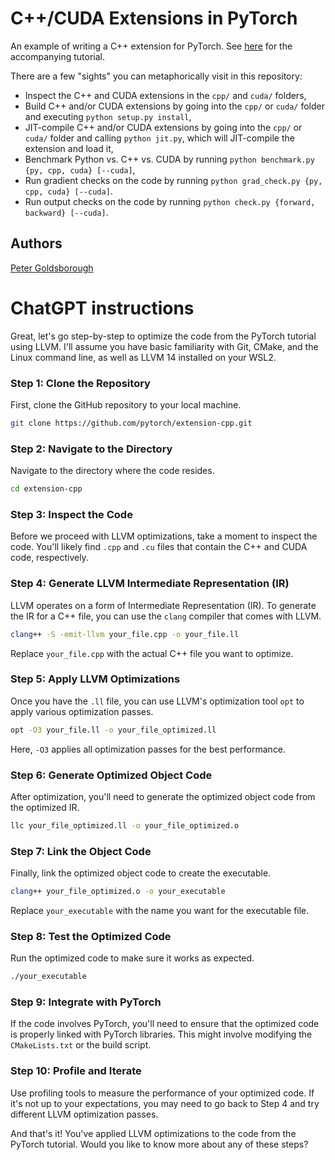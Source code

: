 # C++/CUDA Extensions in PyTorch

An example of writing a C++ extension for PyTorch. See
[here](http://pytorch.org/tutorials/advanced/cpp_extension.html) for the accompanying tutorial.

There are a few "sights" you can metaphorically visit in this repository:

- Inspect the C++ and CUDA extensions in the `cpp/` and `cuda/` folders,
- Build C++ and/or CUDA extensions by going into the `cpp/` or `cuda/` folder and executing `python setup.py install`,
- JIT-compile C++ and/or CUDA extensions by going into the `cpp/` or `cuda/` folder and calling `python jit.py`, which will JIT-compile the extension and load it,
- Benchmark Python vs. C++ vs. CUDA by running `python benchmark.py {py, cpp, cuda} [--cuda]`,
- Run gradient checks on the code by running `python grad_check.py {py, cpp, cuda} [--cuda]`.
- Run output checks on the code by running `python check.py {forward, backward} [--cuda]`.

## Authors

[Peter Goldsborough](https://github.com/goldsborough)


# ChatGPT instructions

Great, let's go step-by-step to optimize the code from the PyTorch tutorial using LLVM. I'll assume you have basic familiarity with Git, CMake, and the Linux command line, as well as LLVM 14 installed on your WSL2.

### Step 1: Clone the Repository
First, clone the GitHub repository to your local machine.
```bash
git clone https://github.com/pytorch/extension-cpp.git
```

### Step 2: Navigate to the Directory
Navigate to the directory where the code resides.
```bash
cd extension-cpp
```

### Step 3: Inspect the Code
Before we proceed with LLVM optimizations, take a moment to inspect the code. You'll likely find `.cpp` and `.cu` files that contain the C++ and CUDA code, respectively.

### Step 4: Generate LLVM Intermediate Representation (IR)
LLVM operates on a form of Intermediate Representation (IR). To generate the IR for a C++ file, you can use the `clang` compiler that comes with LLVM.
```bash
clang++ -S -emit-llvm your_file.cpp -o your_file.ll
```
Replace `your_file.cpp` with the actual C++ file you want to optimize.

### Step 5: Apply LLVM Optimizations
Once you have the `.ll` file, you can use LLVM's optimization tool `opt` to apply various optimization passes.
```bash
opt -O3 your_file.ll -o your_file_optimized.ll
```
Here, `-O3` applies all optimization passes for the best performance.

### Step 6: Generate Optimized Object Code
After optimization, you'll need to generate the optimized object code from the optimized IR.
```bash
llc your_file_optimized.ll -o your_file_optimized.o
```

### Step 7: Link the Object Code
Finally, link the optimized object code to create the executable.
```bash
clang++ your_file_optimized.o -o your_executable
```
Replace `your_executable` with the name you want for the executable file.

### Step 8: Test the Optimized Code
Run the optimized code to make sure it works as expected.
```bash
./your_executable
```

### Step 9: Integrate with PyTorch
If the code involves PyTorch, you'll need to ensure that the optimized code is properly linked with PyTorch libraries. This might involve modifying the `CMakeLists.txt` or the build script.

### Step 10: Profile and Iterate
Use profiling tools to measure the performance of your optimized code. If it's not up to your expectations, you may need to go back to Step 4 and try different LLVM optimization passes.

And that's it! You've applied LLVM optimizations to the code from the PyTorch tutorial. Would you like to know more about any of these steps?